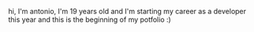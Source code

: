 hi, I'm antonio, I'm 19 years old and I'm starting my career as a developer this year and this is the beginning of my potfolio :)
